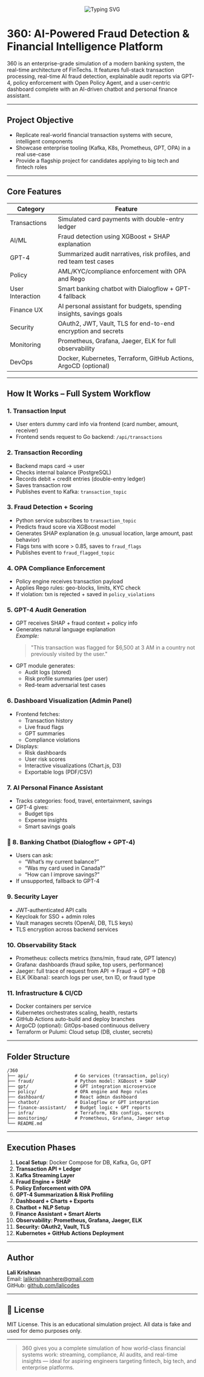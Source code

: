 <p align="center">
  <img src="https://readme-typing-svg.herokuapp.com/?font=Inter&size=22&duration=2000&pause=1000&color=ADD8E6&center=true&vCenter=true&width=600&lines=360+Financial+Intelligence+System;AI-Powered+Fraud+Detection;Enterprise+Banking+Simulation" alt="Typing SVG" />
</p>

# 360: AI-Powered Fraud Detection & Financial Intelligence Platform

360 is an enterprise-grade simulation of a modern banking system, the real-time architecture of FinTechs. It features full-stack transaction processing, real-time AI fraud detection, explainable audit reports via GPT-4, policy enforcement with Open Policy Agent, and a user-centric dashboard complete with an AI-driven chatbot and personal finance assistant.

---

## Project Objective

- Replicate real-world financial transaction systems with secure, intelligent components  
- Showcase enterprise tooling (Kafka, K8s, Prometheus, GPT, OPA) in a real use-case  
- Provide a flagship project for candidates applying to big tech and fintech roles  

---

## Core Features

| Category         | Feature                                                              |
|------------------|----------------------------------------------------------------------|
| Transactions     | Simulated card payments with double-entry ledger                     |
| AI/ML            | Fraud detection using XGBoost + SHAP explanation                     |
| GPT-4            | Summarized audit narratives, risk profiles, and red team test cases  |
| Policy           | AML/KYC/compliance enforcement with OPA and Rego                     |
| User Interaction | Smart banking chatbot with Dialogflow + GPT-4 fallback               |
| Finance UX       | AI personal assistant for budgets, spending insights, savings goals  |
| Security         | OAuth2, JWT, Vault, TLS for end-to-end encryption and secrets        |
| Monitoring       | Prometheus, Grafana, Jaeger, ELK for full observability              |
| DevOps           | Docker, Kubernetes, Terraform, GitHub Actions, ArgoCD (optional)     |

---

## How It Works – Full System Workflow

### 1. Transaction Input
- User enters dummy card info via frontend (card number, amount, receiver)
- Frontend sends request to Go backend: `/api/transactions`

### 2. Transaction Recording
- Backend maps card → user
- Checks internal balance (PostgreSQL)
- Records debit + credit entries (double-entry ledger)
- Saves transaction row
- Publishes event to Kafka: `transaction_topic`

### 3. Fraud Detection + Scoring
- Python service subscribes to `transaction_topic`
- Predicts fraud score via XGBoost model
- Generates SHAP explanation (e.g. unusual location, large amount, past behavior)
- Flags txns with score > 0.85, saves to `fraud_flags`
- Publishes event to `fraud_flagged_topic`

### 4. OPA Compliance Enforcement
- Policy engine receives transaction payload
- Applies Rego rules: geo-blocks, limits, KYC check
- If violation: txn is rejected + saved in `policy_violations`

### 5. GPT-4 Audit Generation
- GPT receives SHAP + fraud context + policy info
- Generates natural language explanation  
  _Example:_  
  > "This transaction was flagged for $6,500 at 3 AM in a country not previously visited by the user."
- GPT module generates:
  - Audit logs (stored)
  - Risk profile summaries (per user)
  - Red-team adversarial test cases

### 6. Dashboard Visualization (Admin Panel)
- Frontend fetches:
  - Transaction history
  - Live fraud flags
  - GPT summaries
  - Compliance violations
- Displays:
  - Risk dashboards
  - User risk scores
  - Interactive visualizations (Chart.js, D3)
  - Exportable logs (PDF/CSV)

### 7. AI Personal Finance Assistant
- Tracks categories: food, travel, entertainment, savings
- GPT-4 gives:
  - Budget tips
  - Expense insights
  - Smart savings goals

### 💬 8. Banking Chatbot (Dialogflow + GPT-4)
- Users can ask:
  - “What’s my current balance?”
  - “Was my card used in Canada?”
  - “How can I improve savings?”
- If unsupported, fallback to GPT-4

### 9. Security Layer
- JWT-authenticated API calls
- Keycloak for SSO + admin roles
- Vault manages secrets (OpenAI, DB, TLS keys)
- TLS encryption across backend services

### 10. Observability Stack
- Prometheus: collects metrics (txns/min, fraud rate, GPT latency)
- Grafana: dashboards (fraud spike, top users, performance)
- Jaeger: full trace of request from API → Fraud → GPT → DB
- ELK (Kibana): search logs per user, txn ID, or fraud type

### 11. Infrastructure & CI/CD
- Docker containers per service
- Kubernetes orchestrates scaling, health, restarts
- GitHub Actions auto-build and deploy branches
- ArgoCD (optional): GitOps-based continuous delivery
- Terraform or Pulumi: Cloud setup (DB, cluster, secrets)

---

## Folder Structure

```
/360
├── api/                 # Go services (transaction, policy)
├── fraud/               # Python model: XGBoost + SHAP
├── gpt/                 # GPT integration microservice
├── policy/              # OPA engine and Rego rules
├── dashboard/           # React admin dashboard
├── chatbot/             # Dialogflow or GPT integration
├── finance-assistant/   # Budget logic + GPT reports
├── infra/               # Terraform, K8s configs, secrets
├── monitoring/          # Prometheus, Grafana, Jaeger setup
└── README.md
```


---

## Execution Phases

1. **Local Setup**: Docker Compose for DB, Kafka, Go, GPT  
2. **Transaction API + Ledger**  
3. **Kafka Streaming Layer**  
4. **Fraud Engine + SHAP**  
5. **Policy Enforcement with OPA**  
6. **GPT-4 Summarization & Risk Profiling**  
7. **Dashboard + Charts + Exports**  
8. **Chatbot + NLP Setup**  
9. **Finance Assistant + Smart Alerts**  
10. **Observability: Prometheus, Grafana, Jaeger, ELK**  
11. **Security: OAuth2, Vault, TLS**  
12. **Kubernetes + GitHub Actions Deployment**

---

## Author

**Lali Krishnan**  
Email: [lalikrishnanhere@gmail.com](mailto:lalikrishnanhere@gmail.com)  
GitHub: [github.com/lalicodes](https://github.com/lalicodes)

---

## 📄 License

MIT License. This is an educational simulation project. All data is fake and used for demo purposes only.

---

> 360 gives you a complete simulation of how world-class financial systems work: streaming, compliance, AI audits, and real-time insights — ideal for aspiring engineers targeting fintech, big tech, and enterprise platforms.

